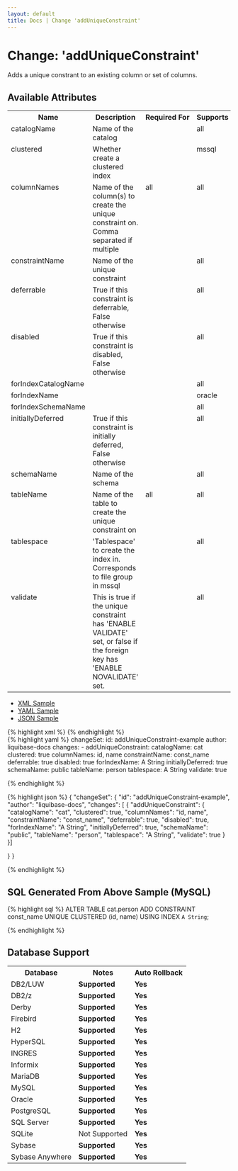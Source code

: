 ```yaml
---
layout: default
title: Docs | Change 'addUniqueConstraint'
---
```


<!-- ====================================================== -->
<!-- GENERATED BY ChangeDocGenerator DO NOT MODIFY MANUALLY -->
<!-- ====================================================== -->

  <script>
  $(function() {
    $( "#changelog-tabs" ).tabs();
  });
</script>

# Change: 'addUniqueConstraint'

Adds a unique constrant to an existing column or set of columns.

## Available Attributes ##

<table>
<tr><th>Name</th><th>Description</th><th>Required&nbsp;For</th><th>Supports</th><th>Since</th></tr>
<tr><td style='vertical-align: top'>catalogName</td><td style='vertical-align: top'>Name of the catalog</td><td style='vertical-align: top'></td><td style='vertical-align:top'>all</td><td style='vertical-align: top'>3.0</td></tr>
<tr><td style='vertical-align: top'>clustered</td><td style='vertical-align: top'>Whether create a clustered index</td><td style='vertical-align: top'></td><td style='vertical-align:top'>mssql</td><td style='vertical-align: top'></td></tr>
<tr><td style='vertical-align: top'>columnNames</td><td style='vertical-align: top'>Name of the column(s) to create the unique constraint on. Comma separated if multiple</td><td style='vertical-align: top'>all</td><td style='vertical-align:top'>all</td><td style='vertical-align: top'></td></tr>
<tr><td style='vertical-align: top'>constraintName</td><td style='vertical-align: top'>Name of the unique constraint</td><td style='vertical-align: top'></td><td style='vertical-align:top'>all</td><td style='vertical-align: top'></td></tr>
<tr><td style='vertical-align: top'>deferrable</td><td style='vertical-align: top'>True if this constraint is deferrable, False otherwise</td><td style='vertical-align: top'></td><td style='vertical-align:top'>all</td><td style='vertical-align: top'></td></tr>
<tr><td style='vertical-align: top'>disabled</td><td style='vertical-align: top'>True if this constraint is disabled, False otherwise</td><td style='vertical-align: top'></td><td style='vertical-align:top'>all</td><td style='vertical-align: top'></td></tr>
<tr><td style='vertical-align: top'>forIndexCatalogName</td><td style='vertical-align: top'></td><td style='vertical-align: top'></td><td style='vertical-align:top'>all</td><td style='vertical-align: top'></td></tr>
<tr><td style='vertical-align: top'>forIndexName</td><td style='vertical-align: top'></td><td style='vertical-align: top'></td><td style='vertical-align:top'>oracle</td><td style='vertical-align: top'></td></tr>
<tr><td style='vertical-align: top'>forIndexSchemaName</td><td style='vertical-align: top'></td><td style='vertical-align: top'></td><td style='vertical-align:top'>all</td><td style='vertical-align: top'></td></tr>
<tr><td style='vertical-align: top'>initiallyDeferred</td><td style='vertical-align: top'>True if this constraint is initially deferred, False otherwise</td><td style='vertical-align: top'></td><td style='vertical-align:top'>all</td><td style='vertical-align: top'></td></tr>
<tr><td style='vertical-align: top'>schemaName</td><td style='vertical-align: top'>Name of the schema</td><td style='vertical-align: top'></td><td style='vertical-align:top'>all</td><td style='vertical-align: top'></td></tr>
<tr><td style='vertical-align: top'>tableName</td><td style='vertical-align: top'>Name of the table to create the unique constraint on</td><td style='vertical-align: top'>all</td><td style='vertical-align:top'>all</td><td style='vertical-align: top'></td></tr>
<tr><td style='vertical-align: top'>tablespace</td><td style='vertical-align: top'>'Tablespace' to create the index in. Corresponds to file group in mssql</td><td style='vertical-align: top'></td><td style='vertical-align:top'>all</td><td style='vertical-align: top'></td></tr>
<tr><td style='vertical-align: top'>validate</td><td style='vertical-align: top'>This is true if the unique constraint has 'ENABLE VALIDATE' set, or false if the foreign key has 'ENABLE NOVALIDATE' set.</td><td style='vertical-align: top'></td><td style='vertical-align:top'>all</td><td style='vertical-align: top'></td></tr>
</table>

<div id='changelog-tabs'>
<ul>
    <li><a href="#tab-xml">XML Sample</a></li>
    <li><a href="#tab-yaml">YAML Sample</a></li>
    <li><a href="#tab-json">JSON Sample</a></li>
  </ul>
<div id='tab-xml'>
{% highlight xml %}
<changeSet author="liquibase-docs" id="addUniqueConstraint-example">
    <addUniqueConstraint catalogName="cat"
            clustered="true"
            columnNames="id, name"
            constraintName="const_name"
            deferrable="true"
            disabled="true"
            forIndexName="A String"
            initiallyDeferred="true"
            schemaName="public"
            tableName="person"
            tablespace="A String"
            validate="true"/>
</changeSet>
{% endhighlight %}
</div>
<div id='tab-yaml'>
{% highlight yaml %}
changeSet:
  id: addUniqueConstraint-example
  author: liquibase-docs
  changes:
  - addUniqueConstraint:
      catalogName: cat
      clustered: true
      columnNames: id, name
      constraintName: const_name
      deferrable: true
      disabled: true
      forIndexName: A String
      initiallyDeferred: true
      schemaName: public
      tableName: person
      tablespace: A String
      validate: true

{% endhighlight %}
</div>
<div id='tab-json'>
{% highlight json %}
{
  "changeSet": {
    "id": "addUniqueConstraint-example",
    "author": "liquibase-docs",
    "changes": [
      {
        "addUniqueConstraint": {
          "catalogName": "cat",
          "clustered": true,
          "columnNames": "id, name",
          "constraintName": "const_name",
          "deferrable": true,
          "disabled": true,
          "forIndexName": "A String",
          "initiallyDeferred": true,
          "schemaName": "public",
          "tableName": "person",
          "tablespace": "A String",
          "validate": true
        }
      }]
    
  }
}

{% endhighlight %}
</div>
</div>


## SQL Generated From Above Sample (MySQL)

{% highlight sql %}
ALTER TABLE cat.person ADD CONSTRAINT const_name UNIQUE CLUSTERED (id,
 name) USING INDEX `A String`;


{% endhighlight %}

## Database Support

<table style='border:1;'>
<tr><th>Database</th><th>Notes</th><th>Auto Rollback</th></tr>
<tr><td>DB2/LUW</td><td><b>Supported</b></td><td><b>Yes</b></td></tr>
<tr><td>DB2/z</td><td><b>Supported</b></td><td><b>Yes</b></td></tr>
<tr><td>Derby</td><td><b>Supported</b></td><td><b>Yes</b></td></tr>
<tr><td>Firebird</td><td><b>Supported</b></td><td><b>Yes</b></td></tr>
<tr><td>H2</td><td><b>Supported</b></td><td><b>Yes</b></td></tr>
<tr><td>HyperSQL</td><td><b>Supported</b></td><td><b>Yes</b></td></tr>
<tr><td>INGRES</td><td><b>Supported</b></td><td><b>Yes</b></td></tr>
<tr><td>Informix</td><td><b>Supported</b></td><td><b>Yes</b></td></tr>
<tr><td>MariaDB</td><td><b>Supported</b></td><td><b>Yes</b></td></tr>
<tr><td>MySQL</td><td><b>Supported</b></td><td><b>Yes</b></td></tr>
<tr><td>Oracle</td><td><b>Supported</b></td><td><b>Yes</b></td></tr>
<tr><td>PostgreSQL</td><td><b>Supported</b></td><td><b>Yes</b></td></tr>
<tr><td>SQL Server</td><td><b>Supported</b></td><td><b>Yes</b></td></tr>
<tr><td>SQLite</td><td>Not Supported</td><td><b>Yes</b></td></tr>
<tr><td>Sybase</td><td><b>Supported</b></td><td><b>Yes</b></td></tr>
<tr><td>Sybase Anywhere</td><td><b>Supported</b></td><td><b>Yes</b></td></tr>
</table>
